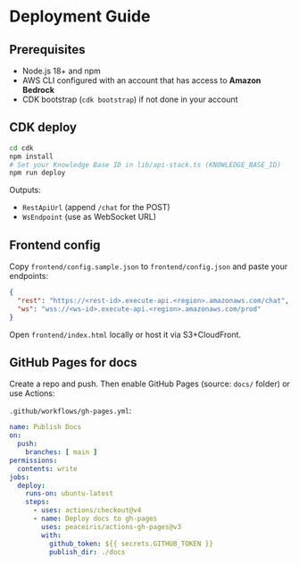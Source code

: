 # Deployment Guide

## Prerequisites
- Node.js 18+ and npm
- AWS CLI configured with an account that has access to **Amazon Bedrock**
- CDK bootstrap (`cdk bootstrap`) if not done in your account

## CDK deploy
```bash
cd cdk
npm install
# Set your Knowledge Base ID in lib/api-stack.ts (KNOWLEDGE_BASE_ID)
npm run deploy
```

Outputs:
- `RestApiUrl` (append `/chat` for the POST)
- `WsEndpoint` (use as WebSocket URL)

## Frontend config
Copy `frontend/config.sample.json` to `frontend/config.json` and paste your endpoints:
```json
{
  "rest": "https://<rest-id>.execute-api.<region>.amazonaws.com/chat",
  "ws": "wss://<ws-id>.execute-api.<region>.amazonaws.com/prod"
}
```

Open `frontend/index.html` locally or host it via S3+CloudFront.

## GitHub Pages for docs
Create a repo and push. Then enable GitHub Pages (source: `docs/` folder) or use Actions:

`.github/workflows/gh-pages.yml`:
```yaml
name: Publish Docs
on:
  push:
    branches: [ main ]
permissions:
  contents: write
jobs:
  deploy:
    runs-on: ubuntu-latest
    steps:
      - uses: actions/checkout@v4
      - name: Deploy docs to gh-pages
        uses: peaceiris/actions-gh-pages@v3
        with:
          github_token: ${{ secrets.GITHUB_TOKEN }}
          publish_dir: ./docs
```
